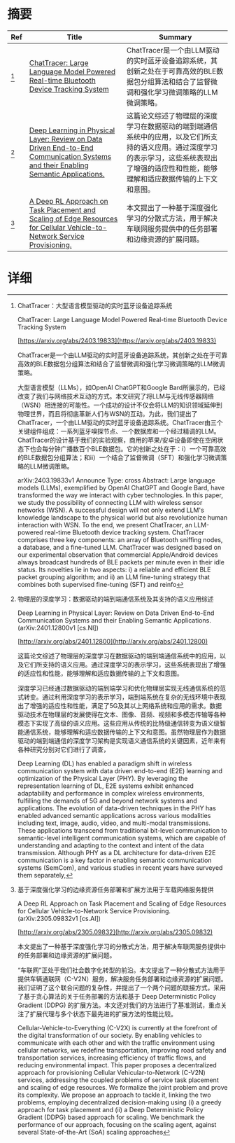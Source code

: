 # 摘要

| Ref | Title | Summary |
| --- | --- | --- |
| [^1] | [ChatTracer: Large Language Model Powered Real-time Bluetooth Device Tracking System](https://arxiv.org/abs/2403.19833) | ChatTracer是一个由LLM驱动的实时蓝牙设备追踪系统，其创新之处在于可靠高效的BLE数据包分组算法和结合了监督微调和强化学习微调策略的LLM微调策略。 |
| [^2] | [Deep Learning in Physical Layer: Review on Data Driven End-to-End Communication Systems and their Enabling Semantic Applications.](http://arxiv.org/abs/2401.12800) | 这篇论文综述了物理层的深度学习在数据驱动的端到端通信系统中的应用，以及它们所支持的语义应用。通过深度学习的表示学习，这些系统表现出了增强的适应性和性能，能够理解和适应数据传输的上下文和意图。 |
| [^3] | [A Deep RL Approach on Task Placement and Scaling of Edge Resources for Cellular Vehicle-to-Network Service Provisioning.](http://arxiv.org/abs/2305.09832) | 本文提出了一种基于深度强化学习的分散式方法，用于解决车联网服务提供中的任务部署和边缘资源的扩展问题。 |

# 详细

[^1]: ChatTracer：大型语言模型驱动的实时蓝牙设备追踪系统

    ChatTracer: Large Language Model Powered Real-time Bluetooth Device Tracking System

    [https://arxiv.org/abs/2403.19833](https://arxiv.org/abs/2403.19833)

    ChatTracer是一个由LLM驱动的实时蓝牙设备追踪系统，其创新之处在于可靠高效的BLE数据包分组算法和结合了监督微调和强化学习微调策略的LLM微调策略。

    

    大型语言模型（LLMs），如OpenAI ChatGPT和Google Bard所展示的，已经改变了我们与网络技术互动的方式。本文研究了将LLM与无线传感器网络（WSN）相连接的可能性。一个成功的设计不仅会将LLM的知识领域延伸到物理世界，而且将彻底革新人们与WSN的互动。为此，我们提出了ChatTracer，一个由LLM驱动的实时蓝牙设备追踪系统。ChatTracer由三个关键组件组成：一系列蓝牙嗅探节点、一个数据库和一个经过精调的LLM。ChatTracer的设计基于我们的实验观察，商用的苹果/安卓设备即使在空闲状态下也会每分钟广播数百个BLE数据包。它的创新之处在于：i）一个可靠高效的BLE数据包分组算法；和ii）一个结合了监督微调（SFT）和强化学习微调策略的LLM微调策略。

    arXiv:2403.19833v1 Announce Type: cross  Abstract: Large language models (LLMs), exemplified by OpenAI ChatGPT and Google Bard, have transformed the way we interact with cyber technologies. In this paper, we study the possibility of connecting LLM with wireless sensor networks (WSN). A successful design will not only extend LLM's knowledge landscape to the physical world but also revolutionize human interaction with WSN. To the end, we present ChatTracer, an LLM-powered real-time Bluetooth device tracking system. ChatTracer comprises three key components: an array of Bluetooth sniffing nodes, a database, and a fine-tuned LLM. ChatTracer was designed based on our experimental observation that commercial Apple/Android devices always broadcast hundreds of BLE packets per minute even in their idle status. Its novelties lie in two aspects: i) a reliable and efficient BLE packet grouping algorithm; and ii) an LLM fine-tuning strategy that combines both supervised fine-tuning (SFT) and reinfo
    
[^2]: 物理层的深度学习：数据驱动的端到端通信系统及其支持的语义应用综述

    Deep Learning in Physical Layer: Review on Data Driven End-to-End Communication Systems and their Enabling Semantic Applications. (arXiv:2401.12800v1 [cs.NI])

    [http://arxiv.org/abs/2401.12800](http://arxiv.org/abs/2401.12800)

    这篇论文综述了物理层的深度学习在数据驱动的端到端通信系统中的应用，以及它们所支持的语义应用。通过深度学习的表示学习，这些系统表现出了增强的适应性和性能，能够理解和适应数据传输的上下文和意图。

    

    深度学习已经通过数据驱动的端到端学习和优化物理层实现无线通信系统的范式转变。通过利用深度学习的表示学习，端到端系统在复杂的无线环境中表现出了增强的适应性和性能，满足了5G及其以上网络系统和应用的需求。数据驱动技术在物理层的发展使得在文本、图像、音频、视频和多模态传输等各种模态下实现了高级的语义应用。这些应用从传统的比特级通信转变为语义级智能通信系统，能够理解和适应数据传输的上下文和意图。虽然物理层作为数据驱动的端到端通信的深度学习架构是实现语义通信系统的关键因素，近年来有各种研究分别对它们进行了调查，

    Deep Learning (DL) has enabled a paradigm shift in wireless communication system with data driven end-to-end (E2E) learning and optimization of the Physical Layer (PHY). By leveraging the representation learning of DL, E2E systems exhibit enhanced adaptability and performance in complex wireless environments, fulfilling the demands of 5G and beyond network systems and applications. The evolution of data-driven techniques in the PHY has enabled advanced semantic applications across various modalities including text, image, audio, video, and multi-modal transmissions. These applications transcend from traditional bit-level communication to semantic-level intelligent communication systems, which are capable of understanding and adapting to the context and intent of the data transmission. Although PHY as a DL architecture for data-driven E2E communication is a key factor in enabling semantic communication systems (SemCom), and various studies in recent years have surveyed them separately, 
    
[^3]: 基于深度强化学习的边缘资源任务部署和扩展方法用于车载网络服务提供

    A Deep RL Approach on Task Placement and Scaling of Edge Resources for Cellular Vehicle-to-Network Service Provisioning. (arXiv:2305.09832v1 [cs.AI])

    [http://arxiv.org/abs/2305.09832](http://arxiv.org/abs/2305.09832)

    本文提出了一种基于深度强化学习的分散式方法，用于解决车联网服务提供中的任务部署和边缘资源的扩展问题。

    

    “车联网”正处于我们社会数字化转型的前沿。本文提出了一种分散式方法用于提供车辆通联网（C-V2N）服务，解决服务任务部署和边缘资源的扩展问题。我们证明了这个联合问题的复杂性，并提出了一个两个问题的联接方式，采用了基于贪心算法的关于任务部署的方法和基于 Deep Deterministic Policy Gradient (DDPG) 的扩展方法。本文还对我们的方法进行了基准测试，重点关注了扩展代理与多个状态下最先进的扩展方法的性能比较。

    Cellular-Vehicle-to-Everything (C-V2X) is currently at the forefront of the digital transformation of our society. By enabling vehicles to communicate with each other and with the traffic environment using cellular networks, we redefine transportation, improving road safety and transportation services, increasing efficiency of traffic flows, and reducing environmental impact. This paper proposes a decentralized approach for provisioning Cellular Vehicular-to-Network (C-V2N) services, addressing the coupled problems of service task placement and scaling of edge resources. We formalize the joint problem and prove its complexity. We propose an approach to tackle it, linking the two problems, employing decentralized decision-making using (i) a greedy approach for task placement and (ii) a Deep Deterministic Policy Gradient (DDPG) based approach for scaling. We benchmark the performance of our approach, focusing on the scaling agent, against several State-of-the-Art (SoA) scaling approaches
    

